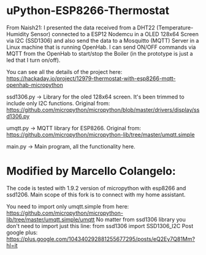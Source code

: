 uPython-ESP8266-Thermostat 
==========================

From Naish21:
I presented the data received from a DHT22 (Temperature-Humidity Sensor) connected to a ESP12 Nodemcu in a OLED 128x64 Screen via I2C (SSD1306) and also send the data to a Mosquitto (MQTT) Server in a Linux machine that is running OpenHab. I can send ON/OFF commands via MQTT from the OpenHab to start/stop the Boiler (in the prototype is just a led that I turn on/off).

You can see all the details of the project here: https://hackaday.io/project/12979-thermostat-with-esp8266-mqtt-openhab-micropython

 ssd1306.py -> Library for the oled 128x64 screen. It's been trimmed to include only I2C functions. Original from: https://github.com/micropython/micropython/blob/master/drivers/display/ssd1306.py

 umqtt.py -> MQTT library for ESP8266. Original from: https://github.com/micropython/micropython-lib/tree/master/umqtt.simple

  main.py -> Main program, all the functionality here.
 
  Modified by Marcello Colangelo:
  ==================================
  The code is tested with 1.9.2 version of micropython with esp8266 and ssd1206. 
  Main scope of this fork is to connect with my home assistant.
  
  You need to import only umqtt.simple from here: https://github.com/micropython/micropython-lib/tree/master/umqtt.simple/umqtt
  No matter from ssd1306 library you don't need to import just this line: from ssd1306 import SSD1306_I2C
  Post google plus: https://plus.google.com/104340292881255677295/posts/eQ2Ey7Q81Mm?hl=it
  
